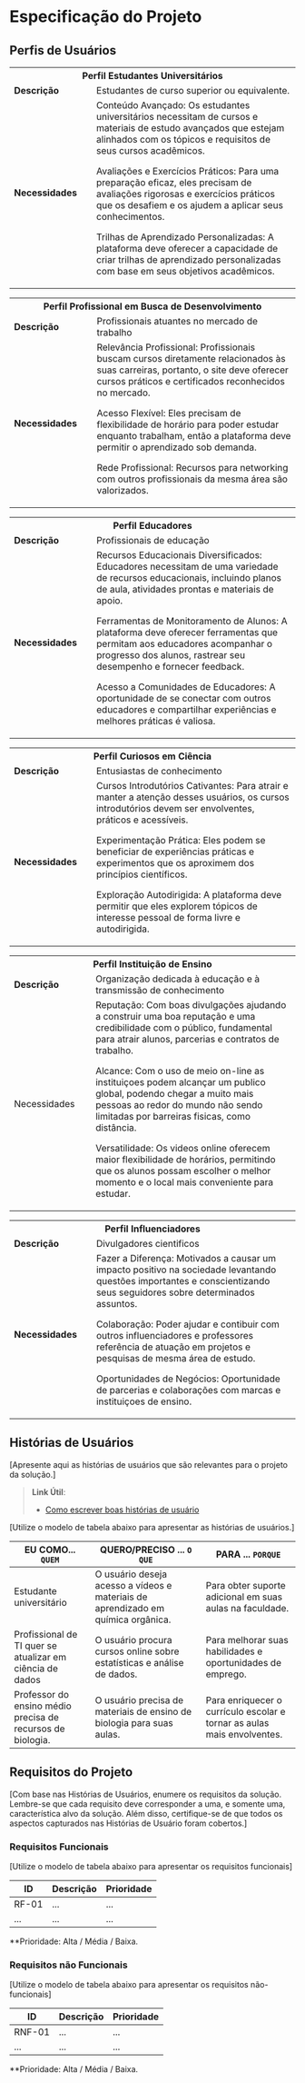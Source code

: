 # Especificação do Projeto

## Perfis de Usuários



<table>
<tbody>
<tr align=center>
<th colspan="2">Perfil Estudantes Universitários </th>
</tr>
<tr>
<td width="150px"><b>Descrição</b></td>
<td width="600px">Estudantes de curso superior ou equivalente. </td>
</tr>
<tr>
<td><b>Necessidades</b></td>
<td>Conteúdo Avançado: Os estudantes universitários necessitam de cursos e materiais de estudo avançados que estejam alinhados com os tópicos e requisitos de seus cursos acadêmicos.
  
Avaliações e Exercícios Práticos: Para uma preparação eficaz, eles precisam de avaliações rigorosas e exercícios práticos que os desafiem e os ajudem a aplicar seus conhecimentos.

Trilhas de Aprendizado Personalizadas: A plataforma deve oferecer a capacidade de criar trilhas de aprendizado personalizadas com base em seus objetivos acadêmicos.
</td>
</tr>
</tbody>
</table>

<table>
<tbody>
<tr align=center>
<th colspan="2">Perfil Profissional em Busca de Desenvolvimento </th>
</tr>
<tr>
<td width="150px"><b>Descrição</b></td>
<td width="600px">Profissionais atuantes no mercado de trabalho</td>
</tr>
<tr>
<td><b>Necessidades</b></td>
<td>Relevância Profissional: Profissionais buscam cursos diretamente relacionados às suas carreiras, portanto, o site deve oferecer cursos práticos e certificados reconhecidos no mercado.
  
Acesso Flexível: Eles precisam de flexibilidade de horário para poder estudar enquanto trabalham, então a plataforma deve permitir o aprendizado sob demanda.

Rede Profissional: Recursos para networking com outros profissionais da mesma área são valorizados.
</td>
</tr>
</tbody>
</table>
<table>
<tbody>
<tr align=center>
<th colspan="2">Perfil Educadores </th>
</tr>
<tr>
<td width="150px"><b>Descrição</b></td>
<td width="600px">Profissionais de educação</td>
</tr>
<tr>
<td><b>Necessidades</b></td>
<td>Recursos Educacionais Diversificados: Educadores necessitam de uma variedade de recursos educacionais, incluindo planos de aula, atividades prontas e materiais de apoio.

Ferramentas de Monitoramento de Alunos: A plataforma deve oferecer ferramentas que permitam aos educadores acompanhar o progresso dos alunos, rastrear seu desempenho e fornecer feedback.

Acesso a Comunidades de Educadores: A oportunidade de se conectar com outros educadores e compartilhar experiências e melhores práticas é valiosa.
</td>
</tr>
</tbody>
</table>

<table>
<tbody>
<tr align=center>
<th colspan="2">Perfil Curiosos em Ciência </th>
</tr>
<tr>
<td width="150px"><b>Descrição</b></td>
<td width="600px">Entusiastas de conhecimento</td>
</tr>
<tr>
<td><b>Necessidades</b></td>
<td>Cursos Introdutórios Cativantes: Para atrair e manter a atenção desses usuários, os cursos introdutórios devem ser envolventes, práticos e acessíveis.

Experimentação Prática: Eles podem se beneficiar de experiências práticas e experimentos que os aproximem dos princípios científicos.

Exploração Autodirigida: A plataforma deve permitir que eles explorem tópicos de interesse pessoal de forma livre e autodirigida.
</td>
</tr>
</tbody>
</table>

<table>
<tbody>
<tr align=center>
<th colspan="2">Perfil Instituição de Ensino</th>
</tr>
<tr>
<td width="150px"><b>Descrição</b></td>
<td width="600px">Organização dedicada à educação e à transmissão de conhecimento</td>
</tr>
<tr>
<td>Necessidades<b>
</b></td>
<td>Reputação: Com boas divulgações ajudando a construir uma boa reputação e uma credibilidade com o público, fundamental para atrair alunos, parcerias e contratos de trabalho.

Alcance: Com o uso de meio on-line as instituiçoes podem alcançar um publico global, podendo chegar a muito mais pessoas ao redor do mundo não sendo limitadas por barreiras fisicas, como distância.

Versatilidade: Os videos online oferecem maior flexibilidade de horários, permitindo que os alunos possam escolher o melhor momento e o local mais conveniente para estudar.</td>
</tr>
</tbody>
</table>

<table>
<tbody>
<tr align=center>
<th colspan="2">Perfil Influenciadores </th>
</tr>
<tr>
<td width="150px"><b>Descrição</b></td>
<td width="600px">Divulgadores cientificos </td>
</tr>
<tr>
<td><b>Necessidades</b></td>
<td>Fazer a Diferença: Motivados a causar um impacto positivo na sociedade levantando questões importantes e conscientizando seus seguidores sobre determinados assuntos.

Colaboração: Poder ajudar e contibuir com outros influenciadores e professores referência de atuação em projetos e pesquisas de mesma área de estudo.

Oportunidades de Negócios: Oportunidade de parcerias e colaborações com marcas e instituiçoes de ensino.
</td>
</tr>
</tbody>
</table>



## Histórias de Usuários

[Apresente aqui as histórias de usuários que são relevantes para o projeto da solução.]

> **Link Útil**:
> - [Como escrever boas histórias de usuário](https://medium.com/vertice/como-escrever-boas-users-stories-hist%C3%B3rias-de-usu%C3%A1rios-b29c75043fac)

[Utilize o modelo de tabela abaixo para apresentar as histórias de usuários.]

| EU COMO... `QUEM`           | QUERO/PRECISO ... `O QUE`                   | PARA ... `PORQUE`                          |
|-------------------------|-----------------------------------|-----------------------------------------|
| Estudante universitário | O usuário deseja acesso a vídeos e materiais de aprendizado em química orgânica. | Para obter suporte adicional em suas aulas na faculdade. |
| Profissional de TI quer se atualizar em ciência de dados | O usuário procura cursos online sobre estatísticas e análise de dados. | Para melhorar suas habilidades e oportunidades de emprego.|
| Professor do ensino médio precisa de recursos de biologia. | O usuário precisa de materiais de ensino de biologia para suas aulas. | Para enriquecer o currículo escolar e tornar as aulas mais envolventes. |




## Requisitos do Projeto

[Com base nas Histórias de Usuários, enumere os requisitos da solução. Lembre-se que cada requisito deve corresponder a uma, e somente uma, característica alvo da solução. Além disso, certifique-se de que todos os aspectos capturados nas Histórias de Usuário foram cobertos.]

### Requisitos Funcionais

[Utilize o modelo de tabela abaixo para apresentar os requisitos funcionais]

|ID    | Descrição                | Prioridade |
|-------|---------------------------------|----|
| RF-01 |  ...                    | ...   | 
|  ...  |  ...                    | ...   |

**Prioridade: Alta / Média / Baixa. 

### Requisitos não Funcionais

[Utilize o modelo de tabela abaixo para apresentar os requisitos não-funcionais]

|ID      | Descrição               |Prioridade |
|--------|-------------------------|----|
| RNF-01 |  ...                    | ...   | 
| ...    |  ...                    | ...   | 

**Prioridade: Alta / Média / Baixa. 

